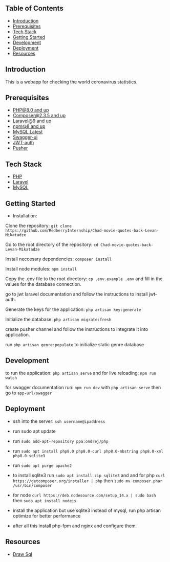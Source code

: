 ## Table of Contents

-   [Introduction](#introduction)
-   [Prerequisites](#prerequisites)
-   [Tech Stack](#tech-stack)
-   [Getting Started](#getting-started)
-   [Development](#development)
-   [Deployment](#deployment)
-   [Resources](#resources)

## Introduction

<p> 
    This is a webapp for checking the world coronavirus statistics.
 </p>

## Prerequisites

-   [PHP@8.0 and up ](https://www.php.net/downloads)
-   [Composer@2.3.5 and up ](https://getcomposer.org/download/)
-   [Laravel@9 and up](https://laravel.com/docs/7.x/installation)
-   [npm@8 and up](https://nodejs.org/en/download/)
-   [MySQL Latest](https://www.mysql.com/downloads/)
-   [Swagger-ui](https://swagger.io/docs/specification/about/)
-   [JWT-auth](https://jwt-auth.readthedocs.io/en/develop/)
-   [Pusher](https://pusher.com/)
## Tech Stack

-   [PHP](https://www.php.net/)
-   [Laravel](https://laravel.com/)
-   [MySQL](https://www.mysql.com/)

## Getting Started

-   Installation:

Clone the repository: `git clone https://github.com/RedberryInternship/Chad-movie-quotes-back-Levan-Mikatadze`

Go to the root directory of the repository: `cd Chad-movie-quotes-back-Levan-Mikatadze`

Install neccesary dependencies: `composer install`

Install node modules: `npm install`

Copy the .env file to the root directory: `cp .env.example .env`
and fill in the values for the database connection.

go to jwt laravel documentation and follow the instructions to install jwt-auth.

Generate the keys for the application: `php artisan key:generate`

Initialize the database: `php artisan migrate:fresh`

create pusher channel and follow the instructions to integrate it into application.

run `php artisan genre:populate` to initialize static genre database

## Development

to run the application: `php artisan serve`
and for live reloading: `npm run watch`

for swagger documentation run: `npm run dev` with `php artisan serve` then go to `app-url/swagger`

## Deployment

-   ssh into the server: `ssh username@ipaddress`
-   run sudo apt update
-   run `sudo add-apt-repository ppa:ondrej/php`
-   run `sudo apt install php8.0 php8.0-curl php8.0-mbstring php8.0-xml php8.0-sqlite3`
-   run `sudo apt purge apache2`
-   to install sqlite3 run `sudo apt install zip sqlite3` and and for php `curl https://getcomposer.org/installer | php` then `sudo mv composer.phar /usr/bin/composer`
-   for node `curl https://deb.nodesource.com/setup_14.x | sudo bash ` then `sudo apt install nodejs`

-   install the application but use sqlite3 instead of mysql, run php artisan optimize for better performance

-   after all this install php-fpm and nginx and configure them.

## Resources

-   [Draw Sql](https://drawsql.app/teams/redberry-18/diagrams/chad-movie-quotes)